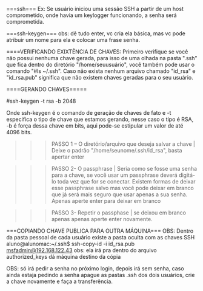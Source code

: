 ===ssh===
Ex: Se usuário iniciou uma sessão SSH a partir de um host
comprometido, onde havia um keylogger funcionando, a
senha será comprometida.


===ssh-keygen=== 
obs: dê tudo enter, vc cria ela básica, mas vc pode atribuir um nome para ela
e colocar uma frase senha.


====VERIFICANDO EXIXTÊNCIA DE CHAVES:
Primeiro verifique se você não possui nenhuma chave gerada, para isso de uma olhada na pasta ".ssh" 
que fica dentro do diretório "/home/seuusuário", você também pode usar o comando "#ls ~/.ssh". 
Caso não exista nenhum arquivo chamado "id_rsa" e "id_rsa.pub" significa que não existem chaves geradas para o seu usuário.

====GERANDO CHAVES=====

#ssh-keygen -t rsa -b 2048

Onde ssh-keygen é o comando de geração de chaves de fato e -t especifica o tipo de chave que estamos gerando, 
nesse caso o tipo é RSA, -b é força dessa chave em bits, aqui pode-se estipular um valor de até 4096 bits.

>>>PASSO 1 – O diretório/arquivo que deseja salvar a chave | Deixe o padrão "/home/seunome/.ssh/id_rsa", basta apertar enter

>>>PASSO 2- O passphrase | Seria como se fosse uma senha para a chave, se você  usar um passphrase deverá digitá-lo toda vez que for se conectar. 
Existem formas de deixar esse passphrase salvo mas você pode deixar em  branco que já será mais seguro que usar apenas a sua senha. 
Apenas  aperte enter para deixar em branco

>>>PASSO 3- Repetir o passphase | se deixou em branco apenas apenas aperte enter novamente.



===COPIANDO CHAVE PUBLICA PARA OUTRA MÁQUINA===
OBS: Dentro da pasta pessoal de cada usuário existe a pasta oculta com as chaves SSH
aluno@alunomac:~/.ssh$ ssh-copy-id -i id_rsa.pub msfadmin@192.168.122.43
obs: ela irá pra dentro do arquivo authorized_keys dá 
máquina destino da cópia

OBS: só irá pedir a senha no próximo login, depois irá sem senha, 
caso ainda estaja pedindo a senha apague as pastas .ssh dos dois usuários, 
crie a chave novamente e faça a transferência.
